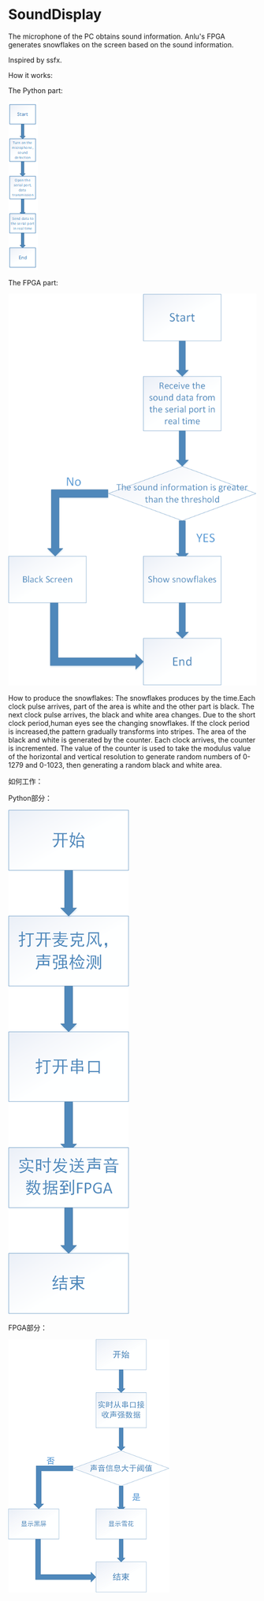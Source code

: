 # SoundDisplay
The microphone of the PC obtains sound information.
Anlu's FPGA generates snowflakes on the screen based on the sound information.




Inspired by ssfx.




How it works:



The Python part:



![imagine](https://github.com/Callidora/SoundDisplay/blob/master/picture1.bmp)





The FPGA part:


![imagine](https://github.com/Callidora/SoundDisplay/blob/master/picture2.bmp)



How to produce the snowflakes:
The snowflakes produces by the time.Each clock pulse arrives, part of the area is white and the other part is black. The next clock pulse arrives, the black and white area changes. Due to the short clock period,human eyes see the changing snowflakes. If the clock period is increased,the pattern gradually transforms into stripes.
The area of the black and white is generated by the counter. Each clock arrives, the counter is incremented. The value of the counter is used to take the modulus value of the horizontal and vertical resolution to generate random numbers of 0-1279 and 0-1023, then generating a random black and white area.




如何工作：

Python部分：

![imagine](https://github.com/Callidora/SoundDisplay/blob/master/1.bmp)

FPGA部分：

![imagine](https://github.com/Callidora/SoundDisplay/blob/master/2.bmp)


